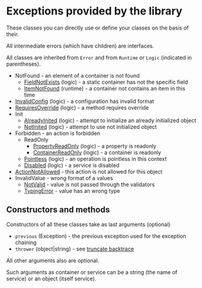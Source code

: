 # Exceptions provided by the library

These classes you can directly use or define your classes on the basis of their.

All intermediate errors (which have children) are interfaces.

All classes are inherited from `Error` and from `Runtime` or `Logic` (indicated in parentheses).

 * NotFound - an element of a container is not found
    * [FieldNotExists](classes/FieldNotExists.md) (logic) - a static container has not the specific field
    * [ItemNotFound](classes/ItemNotFound.md) (runtime) - a container not contains an item in this time
 * [InvalidConfig](classes/InvalidConfig.md) (logic) - a configuration has invalid format
 * [RequiresOverride](classes/RequiresOverride.md) (logic) - a method requires override
 * Init
    * [AlreadyInited](classes/AlreadyInited.md) (logic) - attempt to initialize an already initialized object
    * [NotInited](classes/NotInited.md) (logic) - attempt to use not initialized object
 * Forbidden - an action is forbidden
    * ReadOnly
        * [PropertyReadOnly](classes/PropertyReadOnly.md) (logic) - a property is readonly
        * [ContainerReadOnly](classes/ContainerReadOnly.md) (logic) - a container is readonly
    * [Pointless](classes/Pointless.md) (logic) - an operation is pointless in this context
    * [Disabled](classes/Disabled.md) (logic) - a service is disabled
 * [ActionNotAllowed](classes/ActionNotAllowed.md) - this action is not allowed for this object
 * InvalidValue - wrong format of a values
    * [NotValid](classes/NotValid.md) - value is not passed through the validators
    * [TypingError](classes/TypingError.md) - value has an wrong type

## Constructors and methods

Constructors of all these classes take as last arguments (optional)

 * `previous` (Exception) - the previous exception used for the exception chaining
 * `thrower` (object|string) - see [truncate backtrace](backtrace.md)

All other arguments also are optional.

Such arguments as container or service can be a string (the name of service) or an object (itself service).
